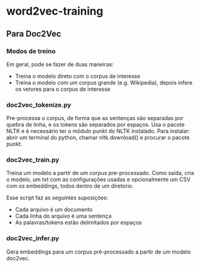 # word2vec-training
## Para Doc2Vec

### Modos de treino

Em geral, pode se fazer de duas maneiras:
* Treina o modelo direto com o corpus de interesse
* Treina o modelo com um corpus grande (e.g. Wikipedia), depois infere os vetores para o corpus de interesse

### doc2vec\_tokenize.py

Pre-processa o corpus, de forma que as sentenças são separadas por quebra de linha, e os tokens são separados por espaços. Usa o pacote NLTK e é necessário ter o módulo punkt do NLTK instalado. Para instalar: abrir um terminal do python, chamar nltk.download() e procurar o pacote punkt.

### doc2vec\_train.py

Treina um modelo a partir de um corpus pre-processado. Como saída, cria o modelo, um txt com as configurações usadas e opcionalmente um CSV com os embeddings, todos dentro de um diretorio.

Esse script faz as seguintes suposições:
* Cada arquivo é um documento
* Cada linha do arquivo é uma sentença
* As palavras/tokens estão delimitados por espaços

### doc2vec\_infer.py

Gera embeddings para um corpus pré-processado a partir de um modelo doc2vec.

